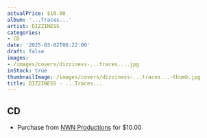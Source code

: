 ```yaml
---
actualPrice: $10.00
album: '...Traces...'
artist: DIZZINESS
categories:
- CD
date: '2025-03-02T06:22:00'
draft: false
images:
- /images/covers/dizziness-...traces....jpg
inStock: true
thumbnailImage: /images/covers/dizziness-...traces...-thumb.jpg
title: DIZZINESS - ...Traces...
---
```


## CD
* Purchase from [NWN Productions](http://shop.nwnprod.com/index.php?route=product/product&path=93&product_id=3489&sort=pd.name&order=ASC) for $10.00
